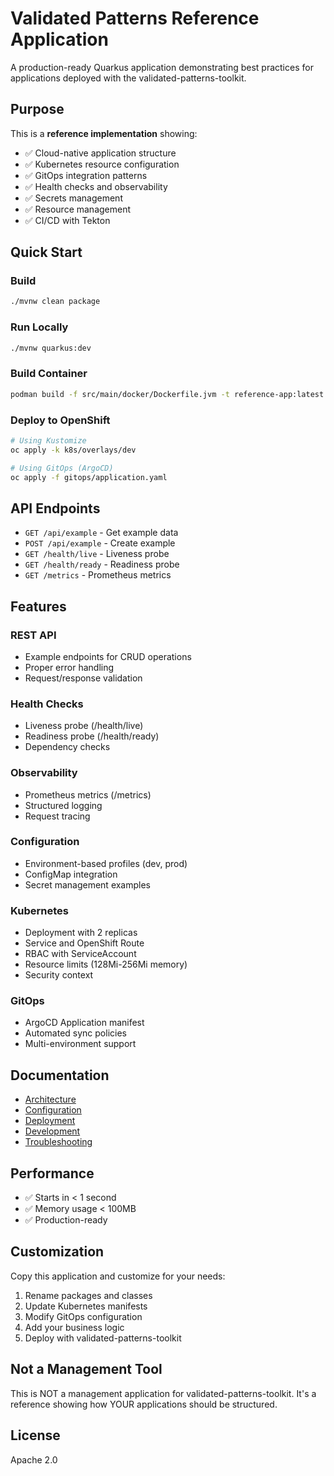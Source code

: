 # Validated Patterns Reference Application

A production-ready Quarkus application demonstrating best practices for applications deployed with the validated-patterns-toolkit.

## Purpose

This is a **reference implementation** showing:
- ✅ Cloud-native application structure
- ✅ Kubernetes resource configuration
- ✅ GitOps integration patterns
- ✅ Health checks and observability
- ✅ Secrets management
- ✅ Resource management
- ✅ CI/CD with Tekton

## Quick Start

### Build
```bash
./mvnw clean package
```

### Run Locally
```bash
./mvnw quarkus:dev
```

### Build Container
```bash
podman build -f src/main/docker/Dockerfile.jvm -t reference-app:latest .
```

### Deploy to OpenShift
```bash
# Using Kustomize
oc apply -k k8s/overlays/dev

# Using GitOps (ArgoCD)
oc apply -f gitops/application.yaml
```

## API Endpoints

- `GET /api/example` - Get example data
- `POST /api/example` - Create example
- `GET /health/live` - Liveness probe
- `GET /health/ready` - Readiness probe
- `GET /metrics` - Prometheus metrics

## Features

### REST API
- Example endpoints for CRUD operations
- Proper error handling
- Request/response validation

### Health Checks
- Liveness probe (/health/live)
- Readiness probe (/health/ready)
- Dependency checks

### Observability
- Prometheus metrics (/metrics)
- Structured logging
- Request tracing

### Configuration
- Environment-based profiles (dev, prod)
- ConfigMap integration
- Secret management examples

### Kubernetes
- Deployment with 2 replicas
- Service and OpenShift Route
- RBAC with ServiceAccount
- Resource limits (128Mi-256Mi memory)
- Security context

### GitOps
- ArgoCD Application manifest
- Automated sync policies
- Multi-environment support

## Documentation

- [Architecture](docs/ARCHITECTURE.md)
- [Configuration](docs/CONFIGURATION.md)
- [Deployment](docs/DEPLOYMENT.md)
- [Development](docs/DEVELOPMENT.md)
- [Troubleshooting](docs/TROUBLESHOOTING.md)

## Performance

- ✅ Starts in < 1 second
- ✅ Memory usage < 100MB
- ✅ Production-ready

## Customization

Copy this application and customize for your needs:
1. Rename packages and classes
2. Update Kubernetes manifests
3. Modify GitOps configuration
4. Add your business logic
5. Deploy with validated-patterns-toolkit

## Not a Management Tool

This is NOT a management application for validated-patterns-toolkit.
It's a reference showing how YOUR applications should be structured.

## License

Apache 2.0
